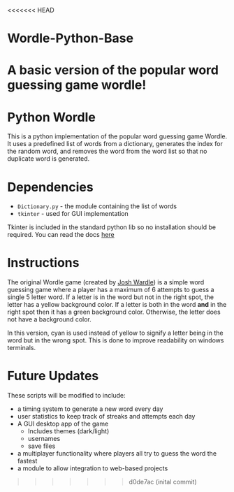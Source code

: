 <<<<<<< HEAD
# Wordle-Python-Base
A basic version of the popular word guessing game wordle!
=======
# Python Wordle
This is a python implementation of the popular word guessing game 
Wordle. It uses a predefined list of words from a dictionary, generates
the index for the random word, and removes the word from the word
list so that no duplicate word is generated.

# Dependencies
- `Dictionary.py` - the module containing the list of words
- `tkinter` - used for GUI implementation

Tkinter is included in the standard python lib so no installation
should be required. You can read the docs [here](tkdocs.com/tutorial/install.html)

# Instructions
The original Wordle game (created by [Josh Wardle](https://powerlanguage.co.uk/)) 
is a simple word guessing game where a player has a maximum of
6 attempts to guess a single 5 letter word. If a letter is in
the word but not in the right spot, the letter has a yellow
background color. If a letter is both in the word **and** in the
right spot then it has a green background color. Otherwise, the 
letter does not have a background color.

In this version, cyan is used instead of yellow to signify a letter
being in the word but in the wrong spot. This is done to improve 
readability on windows terminals.

# Future Updates
These scripts will be modified to include:
- a timing system to generate a new word every day
- user statistics to keep track of streaks and attempts each day
- A GUI desktop app of the game
    - Includes themes (dark/light)
    - usernames
    - save files
- a multiplayer functionality where players all try to guess the
word the fastest
- a module to allow integration to web-based projects
>>>>>>> d0de7ac (inital commit)
